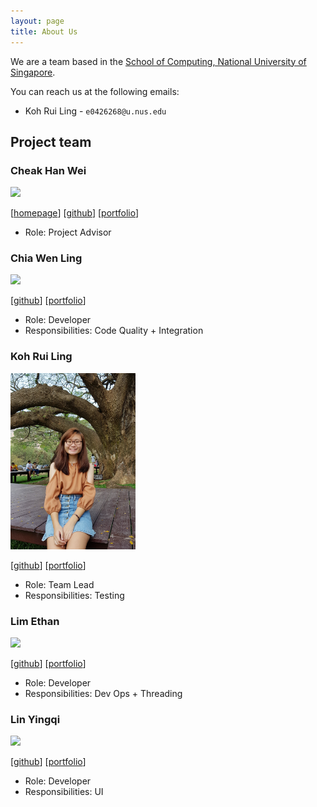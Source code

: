```yaml
---
layout: page
title: About Us
---
```


We are a team based in the [School of Computing, National University of Singapore](http://www.comp.nus.edu.sg).

You can reach us at the following emails:
- Koh Rui Ling - `e0426268@u.nus.edu`

## Project team

### Cheak Han Wei

<img src="images/johndoe.png" width="200px">

[[homepage](http://www.comp.nus.edu.sg/~damithch)]
[[github](https://github.com/johndoe)]
[[portfolio](team/johndoe.md)]

* Role: Project Advisor

### Chia Wen Ling

<img src="images/johndoe.png" width="200px">

[[github](http://github.com/cwenling)]
[[portfolio](team/chiawenling.md)]

* Role: Developer
* Responsibilities: Code Quality + Integration

### Koh Rui Ling

<img src="images/ruilingk.png" width="200px">

[[github](http://github.com/ruilingk)] [[portfolio](team/ruilingk.md)]

* Role: Team Lead
* Responsibilities: Testing

### Lim Ethan

<img src="images/johndoe.png" width="200px">

[[github](http://github.com/johndoe)]
[[portfolio](team/johndoe.md)]

* Role: Developer
* Responsibilities: Dev Ops + Threading

### Lin Yingqi

<img src="images/johndoe.png" width="200px">

[[github](http://github.com/johndoe)]
[[portfolio](team/johndoe.md)]

* Role: Developer
* Responsibilities: UI
